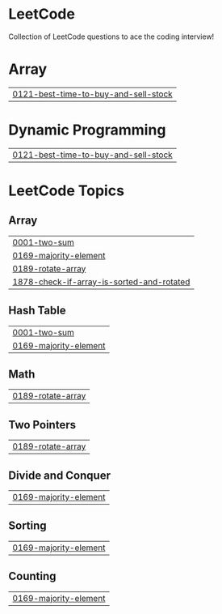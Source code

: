 # LeetCode
Collection of LeetCode questions to ace the coding interview!


# Array
|  |
| ------- |
| [0121-best-time-to-buy-and-sell-stock](https://github.com/padmaKumar1995/LeetCode/tree/master/0121-best-time-to-buy-and-sell-stock) |
# Dynamic Programming
|  |
| ------- |
| [0121-best-time-to-buy-and-sell-stock](https://github.com/padmaKumar1995/LeetCode/tree/master/0121-best-time-to-buy-and-sell-stock) |
<!---LeetCode Topics Start-->
# LeetCode Topics
## Array
|  |
| ------- |
| [0001-two-sum](https://github.com/padmaKumar1995/LeetCode/tree/master/0001-two-sum) |
| [0169-majority-element](https://github.com/padmaKumar1995/LeetCode/tree/master/0169-majority-element) |
| [0189-rotate-array](https://github.com/padmaKumar1995/LeetCode/tree/master/0189-rotate-array) |
| [1878-check-if-array-is-sorted-and-rotated](https://github.com/padmaKumar1995/LeetCode/tree/master/1878-check-if-array-is-sorted-and-rotated) |
## Hash Table
|  |
| ------- |
| [0001-two-sum](https://github.com/padmaKumar1995/LeetCode/tree/master/0001-two-sum) |
| [0169-majority-element](https://github.com/padmaKumar1995/LeetCode/tree/master/0169-majority-element) |
## Math
|  |
| ------- |
| [0189-rotate-array](https://github.com/padmaKumar1995/LeetCode/tree/master/0189-rotate-array) |
## Two Pointers
|  |
| ------- |
| [0189-rotate-array](https://github.com/padmaKumar1995/LeetCode/tree/master/0189-rotate-array) |
## Divide and Conquer
|  |
| ------- |
| [0169-majority-element](https://github.com/padmaKumar1995/LeetCode/tree/master/0169-majority-element) |
## Sorting
|  |
| ------- |
| [0169-majority-element](https://github.com/padmaKumar1995/LeetCode/tree/master/0169-majority-element) |
## Counting
|  |
| ------- |
| [0169-majority-element](https://github.com/padmaKumar1995/LeetCode/tree/master/0169-majority-element) |
<!---LeetCode Topics End-->